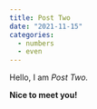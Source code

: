 ```yaml
---
title: Post Two
date: "2021-11-15"
categories:
  - numbers
  - even
---
```


Hello, I am _Post Two._

**Nice to meet you!**
